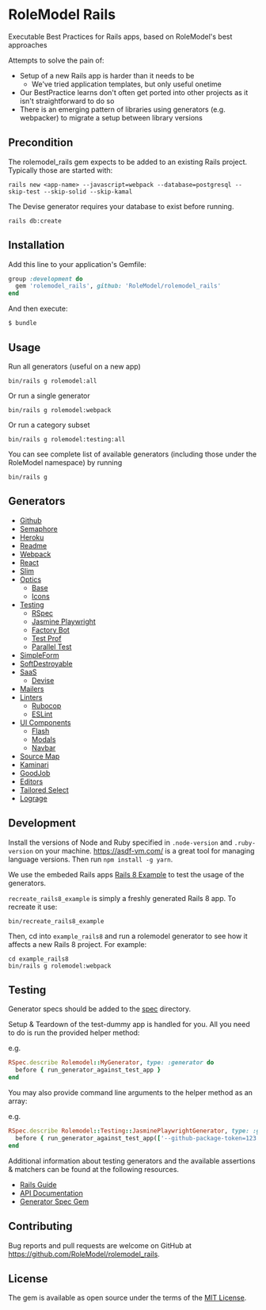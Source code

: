 # RoleModel Rails

Executable Best Practices for Rails apps, based on RoleModel's best approaches

Attempts to solve the pain of:

* Setup of a new Rails app is harder than it needs to be
  * We've tried application templates, but only useful onetime
* Our BestPractice learns don't often get ported into other projects as it isn't straightforward to do so
* There is an emerging pattern of libraries using generators (e.g. webpacker) to migrate a setup between library versions

## Precondition

The rolemodel_rails gem expects to be added to an existing Rails project. Typically those are started with:

```shell
rails new <app-name> --javascript=webpack --database=postgresql --skip-test --skip-solid --skip-kamal
```

The Devise generator requires your database to exist before running.

```shell
rails db:create
```

## Installation

Add this line to your application's Gemfile:

```ruby
group :development do
  gem 'rolemodel_rails', github: 'RoleModel/rolemodel_rails'
end
```

And then execute:

    $ bundle

## Usage

Run all generators (useful on a new app)

```shell
bin/rails g rolemodel:all
```

Or run a single generator

```shell
bin/rails g rolemodel:webpack
```

Or run a category subset

```shell
bin/rails g rolemodel:testing:all
```

You can see complete list of available generators (including those under the RoleModel namespace) by running

```shell
bin/rails g
```

## Generators

* [Github](./lib/generators/rolemodel/github)
* [Semaphore](./lib/generators/rolemodel/semaphore)
* [Heroku](./lib/generators/rolemodel/heroku)
* [Readme](./lib/generators/rolemodel/readme)
* [Webpack](./lib/generators/rolemodel/webpack)
* [React](./lib/generators/rolemodel/react)
* [Slim](./lib/generators/rolemodel/slim)
* [Optics](./lib/generators/rolemodel/optics)
  * [Base](./lib/generators/rolemodel/optics/base)
  * [Icons](./lib/generators/rolemodel/optics/icons)
* [Testing](./lib/generators/rolemodel/testing)
  * [RSpec](./lib/generators/rolemodel/testing/rspec)
  * [Jasmine Playwright](./lib/generators/rolemodel/testing/jasmine_playwright)
  * [Factory Bot](./lib/generators/rolemodel/testing/factory_bot)
  * [Test Prof](./lib/generators/rolemodel/testing/test_prof)
  * [Parallel Test](./lib/generators/rolemodel/testing/parallel_tests)
* [SimpleForm](./lib/generators/rolemodel/simple_form)
* [SoftDestroyable](./lib/generators/rolemodel/soft_destroyable)
* [SaaS](./lib/generators/rolemodel/saas)
  * [Devise](./lib/generators/rolemodel/saas/devise)
* [Mailers](./lib/generators/rolemodel/mailers)
* [Linters](./lib/generators/rolemodel/linters)
  * [Rubocop](./lib/generators/rolemodel/linters/rubocop)
  * [ESLint](./lib/generators/rolemodel/linters/eslint)
* [UI Components](./lib/generators/rolemodel/ui_components)
  * [Flash](./lib/generators/rolemodel/ui_components/flash)
  * [Modals](./lib/generators/rolemodel/ui_components/modals)
  * [Navbar](./lib/generators/rolemodel/ui_components/navbar)
* [Source Map](./lib/generators/rolemodel/source_map)
* [Kaminari](./lib/generators/rolemodel/kaminari)
* [GoodJob](./lib/generators/rolemodel/good_job)
* [Editors](./lib/generators/rolemodel/editors)
* [Tailored Select](./lib/generators/rolemodel/tailored_select)
* [Lograge](./lib/generators/rolemodel/lograge)

## Development

Install the versions of Node and Ruby specified in `.node-version` and `.ruby-version` on your machine. https://asdf-vm.com/ is a great tool for managing language versions. Then run `npm install -g yarn`.

We use the embeded Rails apps [Rails 8 Example](./recreate_rails8_example) to test the usage of the generators.

`recreate_rails8_example` is simply a freshly generated Rails 8 app. To recreate it use:

```shell
bin/recreate_rails8_example
```

Then, cd into `example_rails8` and run a rolemodel generator to see how it affects a new Rails 8 project. For example:

```shell
cd example_rails8
bin/rails g rolemodel:webpack
```

## Testing

Generator specs should be added to the [spec](./spec) directory.

Setup & Teardown of the test-dummy app is handled for you.  All you need to do is run the provided helper method:

e.g.

```ruby
RSpec.describe Rolemodel::MyGenerator, type: :generator do
  before { run_generator_against_test_app }
end
```

You may also provide command line arguments to the helper method as an array:

e.g.

```ruby
RSpec.describe Rolemodel::Testing::JasminePlaywrightGenerator, type: :generator do
  before { run_generator_against_test_app(['--github-package-token=123']) }
end
```

Additional information about testing generators and the available assertions & matchers can be found at the following resources.

* [Rails Guide](https://guides.rubyonrails.org/generators.html#testing-generators)
* [API Documentation](https://api.rubyonrails.org/classes/Rails/Generators/Testing/Assertions.html)
* [Generator Spec Gem](https://github.com/stevehodgkiss/generator_spec)

## Contributing

Bug reports and pull requests are welcome on GitHub at https://github.com/RoleModel/rolemodel_rails.

## License

The gem is available as open source under the terms of the [MIT License](https://opensource.org/licenses/MIT).
